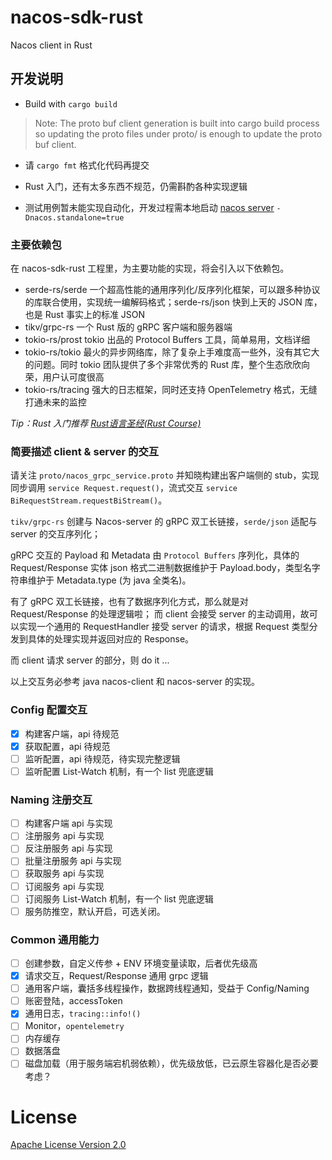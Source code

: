 # nacos-sdk-rust
Nacos client in Rust

## 开发说明
- Build with `cargo build`
> Note: The proto buf client generation is built into cargo build process so updating the proto files under proto/ is enough to update the proto buf client.

- 请 `cargo fmt` 格式化代码再提交

- Rust 入门，还有太多东西不规范，仍需斟酌各种实现逻辑
- 测试用例暂未能实现自动化，开发过程需本地启动 [nacos server](https://github.com/alibaba/nacos) `-Dnacos.standalone=true`

### 主要依赖包
在 nacos-sdk-rust 工程里，为主要功能的实现，将会引入以下依赖包。

- serde-rs/serde 一个超高性能的通用序列化/反序列化框架，可以跟多种协议的库联合使用，实现统一编解码格式；serde-rs/json 快到上天的 JSON 库，也是 Rust 事实上的标准 JSON
- tikv/grpc-rs  一个 Rust 版的 gRPC 客户端和服务器端
- tokio-rs/prost tokio 出品的 Protocol Buffers 工具，简单易用，文档详细
- tokio-rs/tokio 最火的异步网络库，除了复杂上手难度高一些外，没有其它大的问题。同时 tokio 团队提供了多个非常优秀的 Rust 库，整个生态欣欣向荣，用户认可度很高
- tokio-rs/tracing 强大的日志框架，同时还支持 OpenTelemetry 格式，无缝打通未来的监控

*Tip：Rust 入门推荐 [Rust语言圣经(Rust Course)](https://course.rs/about-book.html)*

### 简要描述 client & server 的交互

请关注 `proto/nacos_grpc_service.proto` 并知晓构建出客户端侧的 stub，实现同步调用 `service Request.request()`，流式交互 `service BiRequestStream.requestBiStream()`。

`tikv/grpc-rs` 创建与 Nacos-server 的 gRPC 双工长链接，`serde/json` 适配与 server 的交互序列化；

gRPC 交互的 Payload 和 Metadata 由 `Protocol Buffers` 序列化，具体的 Request/Response 实体 json 格式二进制数据维护于 Payload.body，类型名字符串维护于 Metadata.type (为 java 全类名)。

有了 gRPC 双工长链接，也有了数据序列化方式，那么就是对 Request/Response 的处理逻辑啦；
而 client 会接受 server 的主动调用，故可以实现一个通用的 RequestHandler 接受 server 的请求，根据 Request 类型分发到具体的处理实现并返回对应的 Response。

而 client 请求 server 的部分，则 do it ...

以上交互务必参考 java nacos-client 和 nacos-server 的实现。

### Config 配置交互
- [x] 构建客户端，api 待规范
- [x] 获取配置，api 待规范
- [ ] 监听配置，api 待规范，待实现完整逻辑
- [ ] 监听配置 List-Watch 机制，有一个 list 兜底逻辑

### Naming 注册交互
- [ ] 构建客户端 api 与实现
- [ ] 注册服务 api 与实现
- [ ] 反注册服务 api 与实现
- [ ] 批量注册服务 api 与实现
- [ ] 获取服务 api 与实现
- [ ] 订阅服务 api 与实现
- [ ] 订阅服务 List-Watch 机制，有一个 list 兜底逻辑
- [ ] 服务防推空，默认开启，可选关闭。

### Common 通用能力
- [ ] 创建参数，自定义传参 + ENV 环境变量读取，后者优先级高
- [x] 请求交互，Request/Response 通用 grpc 逻辑
- [ ] 通用客户端，囊括多线程操作，数据跨线程通知，受益于 Config/Naming
- [ ] 账密登陆，accessToken
- [x] 通用日志，`tracing::info!()`
- [ ] Monitor，`opentelemetry`
- [ ] 内存缓存
- [ ] 数据落盘
- [ ] 磁盘加载（用于服务端宕机弱依赖），优先级放低，已云原生容器化是否必要考虑？

# License
[Apache License Version 2.0](LICENSE)
